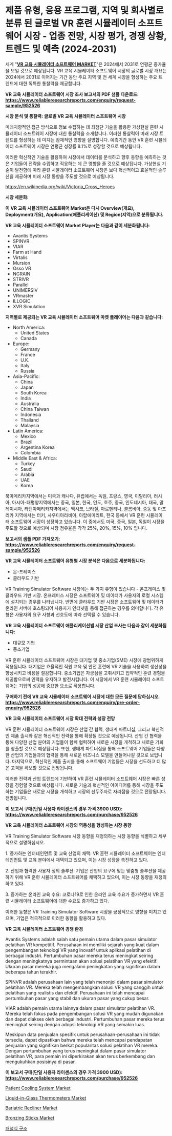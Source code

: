 <p><h1>제품 유형, 응용 프로그램, 지역 및 회사별로 분류 된 글로벌 VR 훈련 시뮬레이터 소프트웨어 시장 - 업종 전망, 시장 평가, 경쟁 상황, 트렌드 및 예측 (2024-2031)</h1></p><p>세계 "<strong><a href="https://www.reliableresearchreports.com/vr-training-simulator-software-r952526">VR 교육 시뮬레이터 소프트웨어 MARKET</a></strong>"은 2024에서 2031로 연평균 증가율을 보일 것으로 예상됩니다. VR 교육 시뮬레이터 소프트웨어 시장의 글로벌 시장 개요는 2024에서 2031로 이어지는 기간 동안 주요 지역 및 전 세계 시장을 형성하는 주요 트렌드에 대한 독특한 통찰력을 제공합니다.</p>
<p><strong>VR 교육 시뮬레이터 소프트웨어 시장 조사 보고서의 PDF 샘플 다운로드: <a href="https://www.reliableresearchreports.com/enquiry/request-sample/952526">https://www.reliableresearchreports.com/enquiry/request-sample/952526</a></strong></p>
<p><strong>시장 분석 및 통찰력: 글로벌 VR 교육 시뮬레이터 소프트웨어 시장</strong></p>
<p><p>미래지향적인 접근 방식으로 정보 수집하는 데 최첨단 기술을 활용한 가상현실 훈련 시뮬레이터 소프트웨어 시장에 대한 통찰력을 소개합니다. 이러한 통찰력이 미래 시장 트렌드를 형성하는 데 미치는 잠재적인 영향을 설명합니다. 예측기간 동안 VR 훈련 시뮬레이터 소프트웨어 시장은 연평균 성장률 8.1%로 성장할 것으로 예상됩니다. </p><p>이러한 혁신적인 기술을 활용하여 시장에서 데이터를 분석하고 향후 동향을 예측하는 것은 기업들이 전략을 수립하고 적응하는 데 큰 영향을 줄 것으로 예상됩니다. 가상현실 기술이 발전함에 따라 훈련 시뮬레이터 소프트웨어 시장은 보다 혁신적이고 효율적인 솔루션을 제공하며 미래 시장 동향을 주도할 것으로 예상됩니다.</p></p>
<p><a href="%7CAUTHORITHY_DOMAIN_URL%7C">https://en.wikipedia.org/wiki/Victoria_Cross_Heroes</a></p>
<p><strong>시장 세분화:</strong></p>
<p><strong>이 VR 교육 시뮬레이터 소프트웨어 Market은 다시 Overview(개요), Deployment(개요), Application(애플리케이션) 및 Region(지역)으로 분류됩니다.</strong></p>
<p><strong>VR 교육 시뮬레이터 소프트웨어 Market Player는 다음과 같이 세분화됩니다:</strong></p>
<p><ul><li>Avantis Systems</li><li>SPINVR</li><li>VIAR</li><li>Farm at Hand</li><li>Virtalis</li><li>Mursion</li><li>Osso VR</li><li>NGRAIN</li><li>STRIVR</li><li>Parallel</li><li>UNIMERSIV</li><li>VRmaster</li><li>ILLOGIC</li><li>XVR Simulation</li></ul></p>
<p><strong>지역별로 제공되는 VR 교육 시뮬레이터 소프트웨어 마켓 플레이어는 다음과 같습니다:</strong></p>
<p><ul>
    <li>
        North America:
        <ul>
            <li>United States</li>
            <li>Canada</li>
        </ul>
    </li>
    <li>
        Europe:
        <ul>
            <li>Germany</li>
            <li>France</li>
            <li>U.K.</li>
            <li>Italy</li>
            <li>Russia</li>
        </ul>
    </li>
    <li>
        Asia-Pacific:
        <ul>
            <li>China</li>
            <li>Japan</li>
            <li>South Korea</li>
            <li>India</li>
            <li>Australia</li>
            <li>China Taiwan</li>
            <li>Indonesia</li>
            <li>Thailand</li>
            <li>Malaysia</li>
        </ul>
    </li>
    <li>
        Latin America:
        <ul>
            <li>Mexico</li>
            <li>Brazil</li>
            <li>Argentina Korea</li>
            <li>Colombia</li>
        </ul>
    </li>
    <li>
        Middle East & Africa:
        <ul>
            <li>Turkey</li>
            <li>Saudi</li>
            <li>Arabia</li>
            <li>UAE</li>
            <li>Korea</li>
        </ul>
    </li>
    </ul></p>
<p><p>북아메리카지역에서는 미국과 캐나다, 유럽에서는 독일, 프랑스, 영국, 이탈리아, 러시아, 아시아-태평양지역에서는 중국, 일본, 한국, 인도, 호주, 중국, 인도네시아, 태국, 말레이시아, 라틴아메리카지역에서는 멕시코, 브라질, 아르헨티나, 콜롬비아, 중동 및 아프리카 지역에서는 터키, 사우디아라비아, 아랍에미리트, 한국 등에서 VR 훈련 시뮬레이터 소프트웨어 시장이 성장하고 있습니다. 이 중에서도 미국, 중국, 일본, 독일이 시장을 주도할 것으로 예상되며 시장 점유율은 각각 25%, 20%, 15%, 10% 입니다.</p></p>
<p><strong>보고서의 샘플 PDF 가져오기: <a href="https://www.reliableresearchreports.com/enquiry/request-sample/952526">https://www.reliableresearchreports.com/enquiry/request-sample/952526</a></strong></p>
<p><strong>VR 교육 시뮬레이터 소프트웨어 유형별 시장 분석은 다음으로 세분화됩니다:</strong></p>
<p><ul><li>온-프레미스</li><li>클라우드 기반</li></ul></p>
<p><p>VR Training Simulator Software 시장에는 두 가지 유형이 있습니다 - 온프레미스 및 클라우드 기반 시장. 온프레미스 시장은 소프트웨어 및 데이터가 사용자의 로컬 시스템에 설치되는 경우를 나타냅니다. 반면에 클라우드 기반 시장은 소프트웨어 및 데이터가 온라인 서버에 호스팅되어 사용자가 인터넷을 통해 접근하는 경우를 의미합니다. 각 유형은 사용자의 요구 사항과 선호도에 따라 선택될 수 있습니다.</p></p>
<p><strong>VR 교육 시뮬레이터 소프트웨어 애플리케이션별 시장 산업 조사는 다음과 같이 세분화됩니다:</strong></p>
<p><ul><li>대규모 기업</li><li>중소기업</li></ul></p>
<p><p>VR 훈련 시뮬레이터 소프트웨어 시장은 대기업 및 중소기업(SME) 시장에 광범위하게 적용됩니다. 대기업은 효율적인 직원 교육 및 안전 훈련에 VR 기술을 사용하여 생산성을 향상시키고 비용을 절감합니다. 중소기업은 자긍심을 고취시키고 집약적인 훈련 경험을 제공함으로써 인력을 유지하고 발전시킵니다. 이 시장에서 VR 훈련 시뮬레이터 소프트웨어는 기업의 성공에 중요한 요소로 작용합니다.</p></p>
<p><strong>구매하기 전에 VR 교육 시뮬레이터 소프트웨어 시장에 대한 모든 질문에 답하십시오. <a href="https://www.reliableresearchreports.com/enquiry/pre-order-enquiry/952526">https://www.reliableresearchreports.com/enquiry/pre-order-enquiry/952526</a></strong></p>
<p><strong>VR 교육 시뮬레이터 소프트웨어 시장 확대 전략과 성장 전망</strong></p>
<p><p>VR 훈련 시뮬레이터 소프트웨어 시장은 산업 간 협력, 생태계 파트너십, 그리고 혁신적인 제품 출시와 같은 혁신적인 전략을 통해 확장될 것으로 예상됩니다. 산업 간 협력을 통해 다양한 산업 분야의 기업들이 함께 협력하여 새로운 시장을 개척하고 새로운 기회를 창출할 것으로 예상됩니다. 또한, 생태계 파트너십을 통해 소프트웨어 기업들은 다양한 산업의 기업들과의 협력을 통해 새로운 비즈니스 모델을 만들어나갈 것으로 보입니다. 마지막으로, 혁신적인 제품 출시를 통해 소프트웨어 기업들은 시장을 선도하고 더 많은 고객을 확보할 것으로 전망됩니다.</p><p>이러한 전략과 산업 트렌드에 기반하여 VR 훈련 시뮬레이터 소프트웨어 시장은 빠른 성장을 경험할 것으로 예상됩니다. 새로운 기술과 혁신적인 아이디어를 통해 시장을 주도하는 기업들은 새로운 시장을 개척하고 시장의 선두주자로 자리잡을 것으로 전망됩니다.전망됩니다.</p></p>
<p><strong>이 보고서 구매(단일 사용자 라이센스의 경우 가격 3900 USD): <a href="https://www.reliableresearchreports.com/purchase/952526">https://www.reliableresearchreports.com/purchase/952526</a></strong></p>
<p><strong>VR 교육 시뮬레이터 소프트웨어 시장의 역동성을 형성하는 시장 동향</strong></p>
<p><p>VR Training Simulator Software 시장 동향을 재정의하는 시장 동향을 식별하고 세부적으로 설명하십시오.</p><p>1. 증가하는 엔터테인먼트 및 교육 산업의 채택: VR 훈련 시뮬레이터 소프트웨어는 엔터테인먼트 및 교육 분야에서 채택되고 있으며, 이는 시장 성장을 촉진하고 있다.</p><p>2. 산업과 협력한 사용자 정의 솔루션: 기업은 산업의 요구에 맞는 맞춤형 솔루션을 제공하기 위해 VR 훈련 시뮬레이터 소프트웨어를 채택하고 있으며, 이는 시장 동향을 재정의하고 있다.</p><p>3. 증가하는 온라인 교육 수요: 코로나19로 인한 온라인 교육 수요가 증가하면서 VR 훈련 시뮬레이터 소프트웨어에 대한 수요도 증가하고 있다. </p><p>이러한 동향은 VR Training Simulator Software 시장을 긍정적으로 영향을 미치고 있으며, 기업은 적극적으로 이러한 동향을 활용하고 있다.</p></p>
<p><strong>VR 교육 시뮬레이터 소프트웨어 경쟁 환경</strong></p>
<p><p>Avantis Systems adalah salah satu pemain utama dalam pasar simulator pelatihan VR kompetitif. Perusahaan ini memiliki sejarah yang kuat dalam pengembangan teknologi VR yang inovatif untuk aplikasi pelatihan di berbagai industri. Pertumbuhan pasar mereka terus meningkat seiring dengan meningkatnya permintaan akan solusi pelatihan VR yang efektif. Ukuran pasar mereka juga mengalami peningkatan yang signifikan dalam beberapa tahun terakhir.</p><p>SPINVR adalah perusahaan lain yang telah menonjol dalam pasar simulator pelatihan VR. Mereka telah mengembangkan solusi VR yang canggih untuk pelatihan yang realistis dan efektif. Perusahaan ini telah mencapai pertumbuhan pasar yang stabil dan ukuran pasar yang cukup besar.</p><p>VIAR adalah pemain utama lainnya dalam pasar simulator pelatihan VR. Mereka telah fokus pada pengembangan solusi VR yang mudah digunakan dan dapat diakses oleh berbagai industri. Pertumbuhan pasar mereka terus meningkat seiring dengan adopsi teknologi VR yang semakin luas.</p><p>Meskipun data penjualan spesifik untuk perusahaan-perusahaan ini tidak tersedia, dapat dipastikan bahwa mereka telah mencapai pendapatan penjualan yang signifikan berkat popularitas solusi pelatihan VR mereka. Dengan pertumbuhan yang terus meningkat dalam pasar simulator pelatihan VR, para pemain ini diperkirakan akan terus berkembang dan mengukuhkan posisinya di pasar.</p></p>
<p><strong>이 보고서 구매(단일 사용자 라이센스의 경우 가격 3900 USD): <a href="https://www.reliableresearchreports.com/purchase/952526">https://www.reliableresearchreports.com/purchase/952526</a></strong></p>
<p><p><a href="https://issuu.com/reportprime-2/docs/patient-cooling-system-market-size-2030.pptx">Patient Cooling System Market</a></p><p><a href="https://github.com/HenrietteMills1/Market-Research-Report-List-2/blob/main/liquid-in-glass-thermometers-market.md">Liquid-in-Glass Thermometers Market</a></p><p><a href="https://medium.com/@karleeprice2004/bariatric-recliner-market-a-global-and-regional-analysis-2024-2031-2d97b5f424ba">Bariatric Recliner Market</a></p><p><a href="https://medium.com/@marcoshoppe2023/bronzing-sticks-market-size-share-trends-analysis-report-by-product-light-skin-tone-medium-skin-4830bfadef56">Bronzing Sticks Market</a></p><p><a href="https://medium.com/@joshuapierce88/%ED%8C%A8%EB%84%90-%EA%B5%AC%EC%A1%B0-%EC%8B%9C%EA%B3%B5-%EC%8B%9C%EC%9E%A5-%EA%B7%9C%EB%AA%A8-%EB%B0%8F-%EC%A0%90%EC%9C%A0%EC%9C%A8-%EB%B6%84%EC%84%9D-%EC%84%B1%EC%9E%A5-%ED%8A%B8%EB%A0%8C%EB%93%9C-%EB%B0%8F-%EC%98%88%EC%B8%A1-2024-2031-ca2e6f5f0b4f">패널식 구조</a></p></p>
